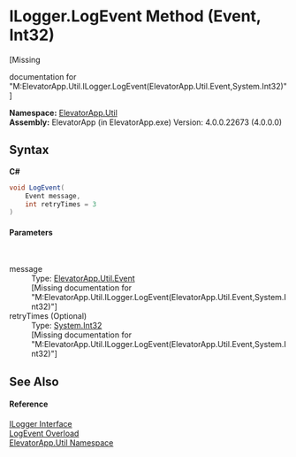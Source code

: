# ILogger.LogEvent Method (Event, Int32)
 

\[Missing <summary> documentation for "M:ElevatorApp.Util.ILogger.LogEvent(ElevatorApp.Util.Event,System.Int32)"\]

**Namespace:**&nbsp;<a href="N_ElevatorApp_Util">ElevatorApp.Util</a><br />**Assembly:**&nbsp;ElevatorApp (in ElevatorApp.exe) Version: 4.0.0.22673 (4.0.0.0)

## Syntax

**C#**<br />
``` C#
void LogEvent(
	Event message,
	int retryTimes = 3
)
```


#### Parameters
&nbsp;<dl><dt>message</dt><dd>Type: <a href="T_ElevatorApp_Util_Event">ElevatorApp.Util.Event</a><br />\[Missing <param name="message"/> documentation for "M:ElevatorApp.Util.ILogger.LogEvent(ElevatorApp.Util.Event,System.Int32)"\]</dd><dt>retryTimes (Optional)</dt><dd>Type: <a href="http://msdn2.microsoft.com/en-us/library/td2s409d" target="_blank">System.Int32</a><br />\[Missing <param name="retryTimes"/> documentation for "M:ElevatorApp.Util.ILogger.LogEvent(ElevatorApp.Util.Event,System.Int32)"\]</dd></dl>

## See Also


#### Reference
<a href="T_ElevatorApp_Util_ILogger">ILogger Interface</a><br /><a href="Overload_ElevatorApp_Util_ILogger_LogEvent">LogEvent Overload</a><br /><a href="N_ElevatorApp_Util">ElevatorApp.Util Namespace</a><br />